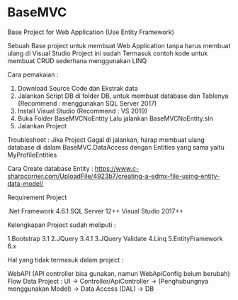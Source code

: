 # BaseMVC
Base Project for Web Application (Use Entity Framework)

Sebuah Base project untuk membuat Web Application tanpa harus membuat ulang di Visual Studio
Project ini sudah Termasuk contoh kode untuk membuat CRUD sederhana menggunakan LINQ

Cara pemakaian :

1. Download Source Code dan Ekstrak data
2. Jalankan Script DB di folder DB, untuk membuat database dan Tablenya (Recommend : menggunakan SQL Server 2017)
3. Install Visual Studio (Recommend : VS 2019)
4. Buka Folder BaseMVCNoEntity Lalu jalankan BaseMVCNoEntity.sln
5. Jalankan Project

Troubleshoot : 
Jika Project Gagal di jalankan, harap membuat ulang database di dalam BaseMVC.DataAccess
dengan Entities yang sama yaitu MyProfileEntities

Cara Create database Entity : https://www.c-sharpcorner.com/UploadFile/4923b7/creating-a-edmx-file-using-entity-data-model/

Requirement Project

.Net Framework 4.6.1
SQL Server 12++
Visual Studio 2017++

Kelengkapan Project sudah meliputi :

1.Bootstrap 3.1
2.JQuery 3.4.1
3.JQuery Validate
4.Linq
5.EntityFramework 6.x

Hal yang tidak termasuk dalam project :

WebAPI (API controller bisa gunakan, namun WebApiConfig belum berubah)
Flow Data Project : UI -> Controller/ApiController -> (Penghubungnya menggunakan Model) -> Data Access (DAL) -> DB
